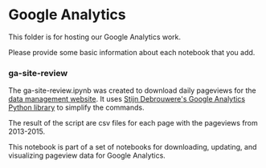 # Google Analytics 

This folder is for hosting our Google Analytics work. 

Please provide some basic information about each notebook that you add. 

### ga-site-review

The ga-site-review.ipynb was created to download daily pageviews for the [data management website](http://www.bu.edu/datamanagement/). It uses [Stijn Debrouwere's Google Analytics Python library](https://github.com/debrouwere/google-analytics/) to simplify the commands. 

The result of the script are csv files for each page with the pageviews from 2013-2015. 

This notebook is part of a set of notebooks for downloading, updating, and visualizing pageview data for Google Analytics. 